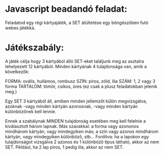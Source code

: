 # Javascript beadandó feladat:

Feladatod egy régi kártyajáték, a SET átültetése egy böngészőben futó webes játékká.

# Játékszabály:

A játék célja hogy 3 kártyából álló SET-eket találjunk meg az asztalra lehelyezett 12 kártyából. Minden kártyának 4 tulajdonsága van, amik a következők:

FORMA: ovális, hullámos, rombusz
SZÍN: piros, zöld, lila
SZÁM: 1, 2 vagy 3 forma
TARTALOM: tömör, csíkos, üres (ez csak a plusz feladatokban jelenik meg.)

Egy SET 3 kártyából áll, amiben minden jellemzőt külön megvizsgálva, azoknak
  -vagy minden kártyán azonosnak,
  -vagy minden kártyán különbözőnek kell lennie.

Ennek a szabálynak MINDEN tulajdonság esetében meg kell felelnie a kiválasztott három lapnak. Más szavakkal: a forma vagy azononos mindhárom kártyán, vagy
mindegyiken más; a szín vagy azonos mindhárom kártyán, vagy mindegyiken különböző, stb... Fordítva: ha a lapokon egy tulajdonságot vizsgálva 2 azonos és 1
különböző típus látható, akkor az nem SET. Például, ha 2 lap piros, 1 pedig lila, akkor az nem SET.
